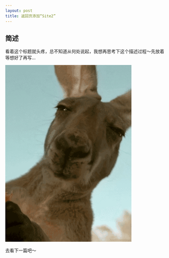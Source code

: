```yaml
---
layout: post 
title: 返回页添加“Site2”  
---
```


## 简述
看着这个标题就头疼，总不知道从何处说起，我想再思考下这个描述过程～先放着等想好了再写...

![wait](/img/170104/wait.gif)
    
去看下一篇吧～
